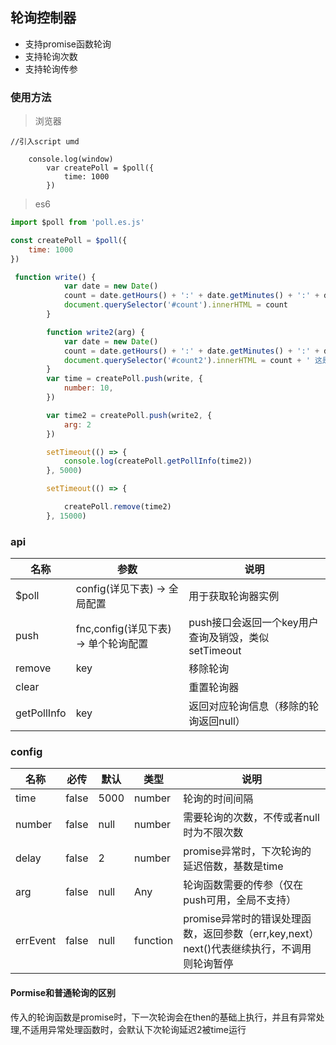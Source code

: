 ## 轮询控制器

* 支持promise函数轮询
* 支持轮询次数
* 支持轮询传参

### 使用方法

> 浏览器

```
//引入script umd

    console.log(window)
        var createPoll = $poll({
            time: 1000
        })
```

> es6

```js
import $poll from 'poll.es.js'

const createPoll = $poll({
    time: 1000
})

 function write() {
            var date = new Date()
            count = date.getHours() + ':' + date.getMinutes() + ':' + date.getSeconds()
            document.querySelector('#count').innerHTML = count
        }

        function write2(arg) {
            var date = new Date()
            count = date.getHours() + ':' + date.getMinutes() + ':' + date.getSeconds()
            document.querySelector('#count2').innerHTML = count + ' 这是参数：' + arg
        }
        var time = createPoll.push(write, {
            number: 10,
        })

        var time2 = createPoll.push(write2, {
            arg: 2
        })

        setTimeout(() => {
            console.log(createPoll.getPollInfo(time2))
        }, 5000)

        setTimeout(() => {

            createPoll.remove(time2)
        }, 15000)

```

### api

| 名称        | 参数                                  | 说明                                                |
| ----------- | ------------------------------------- | --------------------------------------------------- |
| $poll       | config(详见下表)  -> 全局配置         | 用于获取轮询器实例                                  |
| push        | fnc,config(详见下表)  -> 单个轮询配置 | push接口会返回一个key用户查询及销毁，类似setTimeout |
| remove      | key                                   | 移除轮询                                            |
| clear       |                                       | 重置轮询器                                          |
| getPollInfo | key                                   | 返回对应轮询信息（移除的轮询返回null）              |

### config

| 名称     | 必传  | 默认 | 类型     | 说明                                                         |
| -------- | ----- | ---- | -------- | ------------------------------------------------------------ |
| time     | false | 5000 | number   | 轮询的时间间隔                                               |
| number   | false | null | number   | 需要轮询的次数，不传或者null时为不限次数                     |
| delay    | false | 2    | number   | promise异常时，下次轮询的延迟倍数，基数是time                |
| arg      | false | null | Any      | 轮询函数需要的传参（仅在push可用，全局不支持）               |
| errEvent | false | null | function | promise异常时的错误处理函数，返回参数（err,key,next） next()代表继续执行，不调用则轮询暂停 |



#### Pormise和普通轮询的区别

传入的轮询函数是promise时，下一次轮询会在then的基础上执行，并且有异常处理,不适用异常处理函数时，会默认下次轮询延迟2被time运行
